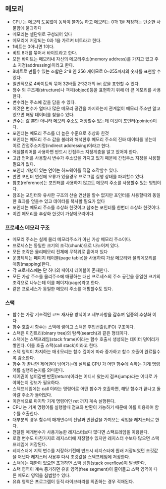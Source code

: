 
## 메모리

* CPU 는 메모리 도움없이 동작이 불가능 하고 메모리는 0과 1을 저장하는 단순한 사물함에 불과하다
* 메모리는 셀단위로 구성되어 있다
* 메모리에 저장되는 0과 1을 가르켜 비트라고 한다.
* 1비트는 0아니면 1이다.
* 비트 8개를 묶어서 바이트라고 한다.
* 모든 바이트는 메모리내 자신의 메모리주소(memory address)를 가지고 있고 주소 지정(addressing)이라고 한다.
* 8비트로 만들수 있는 조합은 2^8 인 256 개이므로 0~255까지의 숫자를 표현할 수 있다.
* 일반적으로 4바이트씩 묶어 32바툻 2^32개의 int 값을 표현할 수 있다.
* 정수 외 구조체(structure)나 객체(object)등을 표현하기 위해 더 큰 메모리를 사용한다.
* 변수라는 주소에 값을 담을 수 있다.
* 이것은 변수가 얼마나 많은 메모리 공간을 차지하는지 관계없이 메모리 주소만 알고있으면 해당 데이터를 찾을수 있다.
* 변수는 값 뿐만 아니라 메모리 주소도 저장할수 있는데 이것이 포인터(pointer)이다.
* 포인터는 메모리 주소를 더 높은 수준으로 추상화 한것
* 포인터는 메모리 주소 값을 불러와 해석한후 메모리 주소의 진짜 데이터를 넣는데 이르 간접주소지정(indirect addressing)이라고 한다.
* 어셈블리어를 사용하면 반드시 간접주소 지정계층을 알고 있어야 한다.
* 고급 언어를 사용할시 변수가 주소값을 가지고 있기 때문에 간접주소 지정을 사용할 필요가 없다.
* 포인터 개념이 있는 언어는 하드웨어를 직접 조작할수 있다.
* 반면 포인터 연산에 오류가 있을경우 프로그램 실행 상태를 파괴할수 있다.
* 참조(reference)는 포인터를 사용하지 않고도 메모리 주소를 사용할수 있는 방법이다.
* 참조는 포인터와 유사한 구조의 산술 연산을 할수 없지만 포인터를 사용할때와 동일한 효과를 얻을수 있고 데이터를 복사할 필요가 없다
* 포인터는 메모리 주소를 추상화 한것이고 참조는 포인터를 한번더 추상화 한것이다.
* 이런 메모리를 추상화 한것이 가상메모리이다.

### 프로세스 메모리 구조

* 메모리 주소는 실제 물리 메모리주소가 아닌 가상 메모리 주소이다.
* 프로세스는 동일한 크기의 조각(chunk)으로 나누어져 있다.
* 모든 조각은 물리메모리 전체에 무작위로 흩어져 있다
* 운영체제는 페이지 테이블(page table)을 사용하여 가상 메모리와 물리메모리를 매핑(mapping)한다.
* 각 프로세스에는 단 하나의 페이지 테이블이 존재한다.
* 모든 가상 주소를 물리주소에 매핑하는 대신 프로세스의 주소 공간을 동일한 크기의 조각으로 나누는데 이를 페이지(page)라고 한다.
* 같은 프로세스가 동일한 메모리 주소를 매핑할수도 있다.

### 스택

* 함수는 가장 기초적인 코드 재사용 방식이고 세부사항을 감추며 일종의 추상화 이다.
* 함수 호출시 함수는 스택에 쌓이고 스택은 후입선출(LIFO) 구조이다.
* 스택은 이진트리(binary tree)의 탐색(search)과 같은 형태이다.
* 스택에는 스택프레임(stack frame)이라는 함수 호출시 생성되는 데이터 덩어리가 쌓인다. 이를 호출 스택(call stack)이라고 한다.
* 스택 영역이 차지하는 매ㅔ모리는 함수 깊이에 따라 증가하고 함수 호출이 완료될수록 감소한다.
* 함수 가 끝나면 제어권이 넘어가는데 실제로 CPU 가 어떤 함수에 속하는 기계 명령어를 실행하는지를 의미한다.
* 제어권이 넘어갈땐 반환(return)이라는 어디서 왔는지 점프(jump)라는 어디로 가야하는지 정보가 필요하다.
* 스택프레임에는 call 이라는 명령어로 어떤 함수가 호출하면, 해당 함수가 끝나고 돌아갈 주소가 들어있다.
* 이런식으로 마지막 기계 명령어인 ret 까지 계속 실행된다.
* CPU 는 기계 명령어를 실행할때 점프와 반환이 가능하기 때문에 이를 이용하여 함수를 호출한다.
* 대부분의 경우 함수의 매개변수의 전달과 반환값을 가져오는 작업을 레지스터로 한다.
* 전달된 매개변수가 사용가능한 레지스터보다 많다면 스택프레임을 이용한다.
* 로컬 변수도 마찬가지로 레지스터에 저장할수 있지만 레지스터 수보다 많으면 스택프레임에 저장된다.
* 레지스터에 지역 변수를 저장하기전에 반드시 레지스터에 원래 저장되었던 초깃값을 꺼냇다 레지스터 사용후 다시 초깃값을 스택프레임에 저장한다.
* 스택에는 제한이 있으면 초과하면 스택 넘침(stack overflow)이 발생한다.
* 스택 영역이 계속 증가하면 유휴 영역(free segment)이 줄어들고 스택 영역이 다른 메모리 영역을 침범할수 있다.
* 유휴 영역은 프로그램이 동적 라이브러리를 의존하는 경우 적재된다.